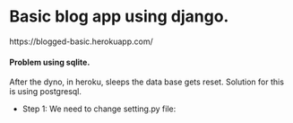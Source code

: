 <h1>Basic blog app using django.</h1>
https://blogged-basic.herokuapp.com/

<h4>Problem using sqlite.</h4>
After the dyno, in heroku, sleeps the data base gets reset. Solution for this is using postgresql.
<ul>
  <li>Step 1: We need to change setting.py file:
